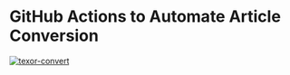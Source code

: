 
# GitHub Actions to Automate Article Conversion
[![texor-convert](https://github.com/Abhi-1U/texor-ghactions/actions/workflows/texor-convert.yaml/badge.svg)](https://github.com/Abhi-1U/texor-ghactions/actions/workflows/texor-convert.yaml)